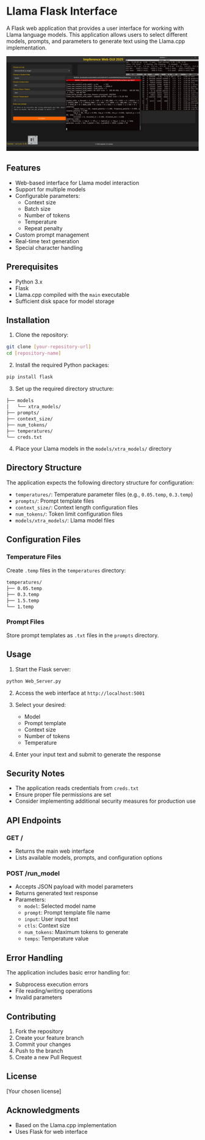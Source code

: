 # Llama Flask Interface

A Flask web application that provides a user interface for working with Llama language models. This application allows users to select different models, prompts, and parameters to generate text using the Llama.cpp implementation.

![Demo PNG](./imperence4.png)

## Features

- Web-based interface for Llama model interaction
- Support for multiple models
- Configurable parameters:
  - Context size
  - Batch size
  - Number of tokens
  - Temperature
  - Repeat penalty
- Custom prompt management
- Real-time text generation
- Special character handling

## Prerequisites

- Python 3.x
- Flask
- Llama.cpp compiled with the `main` executable
- Sufficient disk space for model storage

## Installation

1. Clone the repository:
```bash
git clone [your-repository-url]
cd [repository-name]
```

2. Install the required Python packages:
```bash
pip install flask
```

3. Set up the required directory structure:
```
├── models
│   └── xtra_models/
├── prompts/
├── context_size/
├── num_tokens/
├── temperatures/
└── creds.txt
```

4. Place your Llama models in the `models/xtra_models/` directory

## Directory Structure

The application expects the following directory structure for configuration:

- `temperatures/`: Temperature parameter files (e.g., `0.05.temp`, `0.3.temp`)
- `prompts/`: Prompt template files
- `context_size/`: Context length configuration files
- `num_tokens/`: Token limit configuration files
- `models/xtra_models/`: Llama model files

## Configuration Files

### Temperature Files
Create `.temp` files in the `temperatures` directory:
```
temperatures/
├── 0.05.temp
├── 0.3.temp
├── 1.5.temp
└── 1.temp
```

### Prompt Files
Store prompt templates as `.txt` files in the `prompts` directory.

## Usage

1. Start the Flask server:
```bash
python Web_Server.py
```

2. Access the web interface at `http://localhost:5001`

3. Select your desired:
   - Model
   - Prompt template
   - Context size
   - Number of tokens
   - Temperature

4. Enter your input text and submit to generate the response

## Security Notes

- The application reads credentials from `creds.txt`
- Ensure proper file permissions are set
- Consider implementing additional security measures for production use

## API Endpoints

### GET /
- Returns the main web interface
- Lists available models, prompts, and configuration options

### POST /run_model
- Accepts JSON payload with model parameters
- Returns generated text response
- Parameters:
  - `model`: Selected model name
  - `prompt`: Prompt template file name
  - `input`: User input text
  - `ctls`: Context size
  - `num_tokens`: Maximum tokens to generate
  - `temps`: Temperature value

## Error Handling

The application includes basic error handling for:
- Subprocess execution errors
- File reading/writing operations
- Invalid parameters

## Contributing

1. Fork the repository
2. Create your feature branch
3. Commit your changes
4. Push to the branch
5. Create a new Pull Request

## License

[Your chosen license]

## Acknowledgments

- Based on the Llama.cpp implementation
- Uses Flask for web interface


